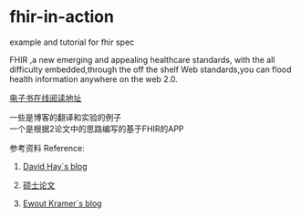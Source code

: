 fhir-in-action
==============

example and tutorial for fhir spec

FHIR ,a new emerging and  appealing healthcare standards, with the all difficulty embedded,through the off the shelf Web standards,you can
 flood health information anywhere on the web 2.0.

[电子书在线阅读地址](https://www.gitbook.io/book/wanghaisheng/fhir_in_action)

一些是博客的翻译和实验的例子    
一个是根据2论文中的思路编写的基于FHIR的APP

参考资料 Reference:
1.	[David Hay`s blog](http://fhirblog.com/)

2.	[硕士论文](https://github.com/JaneBlue/PPTpaper)

3.  [Ewout Kramer`s blog](http://thefhirplace.com/)
